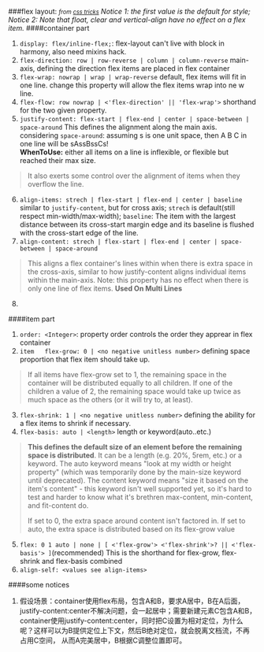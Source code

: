 ###flex layout: *<small>from [css tricks](https://css-tricks.com/snippets/css/a-guide-to-flexbox/)</small>*
*Notice 1: the first value is the default for style;
Notice 2:	Note that float, clear and vertical-align have no effect on a flex item.*
####container part
1.  `display: flex/inline-flex;`:   flex-layout can't live with block in harmony, also need mixins hack.
2.  `flex-direction: row | row-reverse | column | column-reverse`   main-axis, defining the direction flex items are placed in flex container
3.  `flex-wrap: nowrap | wrap | wrap-reverse`	default, flex items will fit in one line. change this property will allow the flex items wrap into ne w line.
4.  `flex-flow: row nowrap | <'flex-direction' || 'flex-wrap'>`	shorthand for the two given property.
5. 	`justify-content: flex-start | flex-end | center | space-between | space-around`	This defines the alignment along the main axis.  considering `space-around`: assuming s is one unit space, then A B C in one line will be sAssBssCs!  <br/>**WhenToUse:** either all items on a line is inflexible, or flexible but reached their max size.
> It also exerts some control over the alignment of items when they overflow the line.
6.	`align-items: strech | flex-start | flex-end | center | baseline`	similar to `justify-content`, but for cross axis; `strech` is default(still respect min-width/max-width); `baseline`: The item with the largest distance between its cross-start margin edge and its baseline is flushed with the cross-start edge of the line.
7.	`align-content: strech | flex-start | flex-end | center | space-between | space-around`	
>This aligns a flex container's lines within when there is extra space in the cross-axis, similar to how justify-content aligns individual items within the main-axis.
Note: this property has no effect when there is only one line of flex items. **Used On Multi Lines**
8.	

####item part
1.	`order: <Integer>`: property order controls the order they apprear in flex container
2.	`item	flex-grow: 0 | <no negative unitless number>`   defining space proportion that flex item should take up.
>If all items have flex-grow set to 1, the remaining space in the container will be distributed equally to all children. If one of the children a value of 2, the remaining space would take up twice as much space as the others (or it will try to, at least).
3.	`flex-shrink: 1 | <no negative unitless number>`	defining the ability for a flex items to shrink if necessary.
4.  `flex-basis: auto | <length>`	length or keyword(auto..etc.)
>**This defines the default size of an element before the remaining space is distributed**. It can be a length (e.g. 20%, 5rem, etc.) or a keyword. The auto keyword means "look at my width or height property" (which was temporarily done by the main-size keyword until deprecated). The content keyword means "size it based on the item's content" - this keyword isn't well supported yet, so it's hard to test and harder to know what it's brethren max-content, min-content, and fit-content do.
>
>If set to 0, the extra space around content isn't factored in. If set to auto, the extra space is distributed based on its flex-grow value
5.	`flex: 0 1 auto | none | [ <'flex-grow'> <'flex-shrink'>? || <'flex-basis'> ]`(recommended)	This is the shorthand for flex-grow, flex-shrink and flex-basis combined
6.	`align-self: <values see align-items>`

####some notices
1.  假设场景：container使用flex布局，包含A和B，要求A居中，B在A后面，justify-content:center不解决问题，会一起居中；需要新建元素C包含A和B，
container使用justify-content:center，同时把C设置为相对定位，为什么呢？这样可以为B提供定位上下文，然后B绝对定位，就会脱离文档流，不再占用C空间，
从而A完美居中，B根据C调整位置即可。

